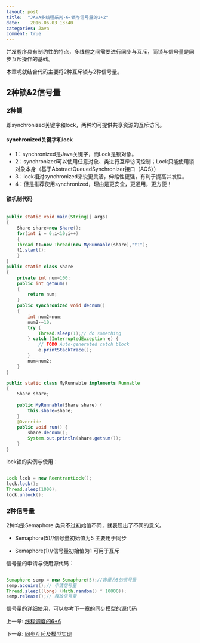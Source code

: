 ```yaml
---
layout: post
title:  "JAVA多线程系列-6-锁与信号量的2+2"
date:    2016-06-03 13:40
categories: Java
comment: true
---
```


并发程序具有制约性的特点，多线程之间需要进行同步与互斥，而锁与信号量是同步互斥操作的基础。

本章呢就结合代码主要将2种互斥锁与2种信号量。

## 2种锁&2信号量

### 2种锁

即synchronized关键字和lock，两种均可提供共享资源的互斥访问。

#### synchronized关键字和lock

 * 1：synchronized是Java关键字，而Lock是锁对象。
 * 2：synchronized可以使用任意对象、类进行互斥访问控制；Lock只能使用锁对象本身（基于AbstractQueuedSynchronizer接口（AQS））
 * 3：lock相对synchronized来说更灵活，伸缩性更强，有利于提高并发性。
 * 4：但是推荐使用synchronized，理由是更安全，更通用，更方便！

#### 锁机制代码

```java

public static void main(String[] args)
{
	Share share=new Share();
	for(int i = 0;i<10;i++)
	{
	Thread t1=new Thread(new MyRunnable(share),"t1");
	t1.start();
	}
}	
public static class Share
{
	private int num=100;
	public int getnum()
	{
		return num;
	}	
	public synchronized void decnum()
	{
		int num2=num;
		num2-=10;
		try {
			Thread.sleep(1);// do something
		} catch (InterruptedException e) {
			// TODO Auto-generated catch block
			e.printStackTrace();
		}
		num=num2;
	}
}

public static class MyRunnable implements Runnable
{
	Share share;
	
	public MyRunnable(Share share) {
		this.share=share;
	}
	@Override
	public void run() {
		share.decnum();
		System.out.println(share.getnum());
	}
}

```

lock锁的实例与使用：


```java

Lock lcok = new ReentrantLock();
lock.lock();
Thread.sleep(1000);
lock.unlock();

```


### 2种信号量

2种均是Semaphore 类只不过初始值不同，就表现出了不同的意义。

 * Semaphore(5)//信号量初始值为5 主要用于同步

 * Semaphore(1)//信号量初始值为1 可用于互斥

信号量的申请与使用源代码：

```java

Semaphore semp = new Semaphore(5);//容量为5的信号量
semp.acquire();// 申请信号量
Thread.sleep((long) (Math.random() * 10000));
semp.release();// 释放信号量

```
信号量的详细使用，可以参考下一章的同步模型的源代码


上一章: [线程调度的6+6](http://xnzaa.github.io/2016/06/01/JAVA%E5%A4%9A%E7%BA%BF%E7%A8%8B%E7%B3%BB%E5%88%97-5-%E7%BA%BF%E7%A8%8B%E8%B0%83%E5%BA%A6%E7%9A%846+6/)

下一章: [同步互斥及模型实现](http://xnzaa.github.io/2016/06/03/JAVA%E5%A4%9A%E7%BA%BF%E7%A8%8B%E7%B3%BB%E5%88%97-7-%E5%90%8C%E6%AD%A5%E4%BA%92%E6%96%A5%E5%8F%8A%E6%A8%A1%E5%9E%8B%E5%AE%9E%E7%8E%B0/)
